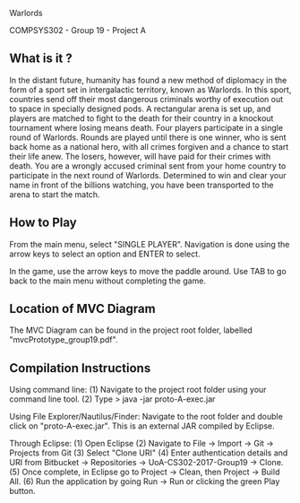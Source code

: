 Warlords

COMPSYS302 - Group 19 - Project A

What is it ?
-----------------

In the distant future, humanity has found a new method of diplomacy in the form of a sport set in intergalactic territory, known as Warlords.
In this sport, countries send off their most dangerous criminals worthy of execution out to space in specially designed pods. A rectangular arena is set up, and players are matched to fight to the death for their country in a knockout tournament where losing means death.
Four players participate in a single round of Warlords. Rounds are played until there is one winner, who is sent back home as a national hero, with all crimes forgiven and a chance to start their life anew. The losers, however, will have paid for their crimes with death.
You are a wrongly accused criminal sent from your home country to participate in the next round of Warlords. Determined to win and clear your name in front of the billions watching, you have been transported to the arena to start the match.

How to Play
-----------------

From the main menu, select "SINGLE PLAYER". Navigation is done using the arrow keys to select an option and ENTER to select.

In the game, use the arrow keys to move the paddle around.
Use TAB to go back to the main menu without completing the game.

Location of MVC Diagram
------------------

The MVC Diagram can be found in the project root folder, labelled "mvcPrototype_group19.pdf".

Compilation Instructions
------------------

Using command line:
(1) Navigate to the project root folder using your command line tool.
(2) Type > java -jar proto-A-exec.jar

Using File Explorer/Nautilus/Finder:
Navigate to the root folder and double click on "proto-A-exec.jar". This is an external JAR compiled by Eclipse.

Through Eclipse:
(1) Open Eclipse
(2) Navigate to File -> Import -> Git -> Projects from Git
(3) Select "Clone URI"
(4) Enter authentication details and URI from Bitbucket -> Repositories -> UoA-CS302-2017-Group19 -> Clone.
(5) Once complete, in Eclipse go to Project -> Clean, then Project -> Build All.
(6) Run the application by going Run -> Run or clicking the green Play button.
 

